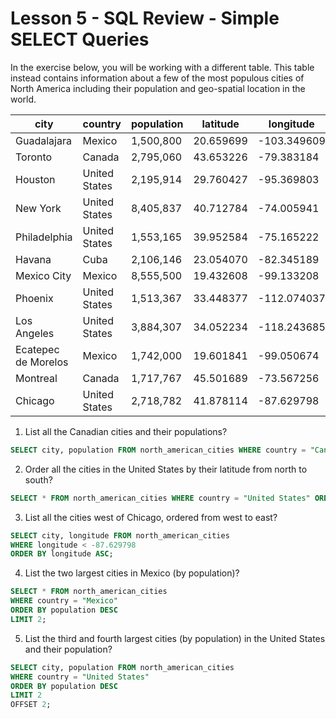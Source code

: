 # Lesson 5 - SQL Review - Simple SELECT Queries

In the exercise below, you will be working with a different table. This table instead contains information about a few of the most populous cities of North America including their population and geo-spatial location in the world.

| city                  | country        | population | latitude   | longitude    |
|-----------------------|----------------|------------|------------|--------------|
| Guadalajara           | Mexico         | 1,500,800  | 20.659699  | -103.349609  |
| Toronto               | Canada         | 2,795,060  | 43.653226  | -79.383184   |
| Houston               | United States  | 2,195,914  | 29.760427  | -95.369803   |
| New York              | United States  | 8,405,837  | 40.712784  | -74.005941   |
| Philadelphia          | United States  | 1,553,165  | 39.952584  | -75.165222   |
| Havana                | Cuba           | 2,106,146  | 23.054070  | -82.345189   |
| Mexico City           | Mexico         | 8,555,500  | 19.432608  | -99.133208   |
| Phoenix               | United States  | 1,513,367  | 33.448377  | -112.074037  |
| Los Angeles           | United States  | 3,884,307  | 34.052234  | -118.243685  |
| Ecatepec de Morelos   | Mexico         | 1,742,000  | 19.601841  | -99.050674   |
| Montreal              | Canada         | 1,717,767  | 45.501689  | -73.567256   |
| Chicago               | United States  | 2,718,782  | 41.878114  | -87.629798   |

1. List all the Canadian cities and their populations?

```sql
SELECT city, population FROM north_american_cities WHERE country = "Canada";
```

2. Order all the cities in the United States by their latitude from north to south?

```sql
SELECT * FROM north_american_cities WHERE country = "United States" ORDER BY latitude DESC;
```

3. List all the cities west of Chicago, ordered from west to east?

```sql
SELECT city, longitude FROM north_american_cities
WHERE longitude < -87.629798
ORDER BY longitude ASC;
```

4. List the two largest cities in Mexico (by population)?

```sql
SELECT * FROM north_american_cities
WHERE country = "Mexico"
ORDER BY population DESC
LIMIT 2;
```

5. List the third and fourth largest cities (by population) in the United States and their population?

```sql
SELECT city, population FROM north_american_cities
WHERE country = "United States"
ORDER BY population DESC
LIMIT 2
OFFSET 2;
```
